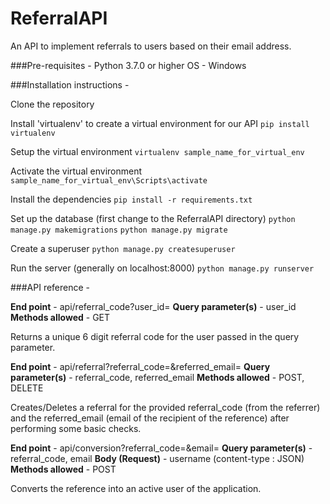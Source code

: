 # ReferralAPI

An API to implement referrals to users based on their email address.

###Pre-requisites - 
Python 3.7.0 or higher
OS - Windows

###Installation instructions - 

Clone the repository

Install 'virtualenv' to create a virtual environment for our API
`pip install virtualenv`

Setup the virtual environment
`virtualenv sample_name_for_virtual_env`

Activate the virtual environment
`sample_name_for_virtual_env\Scripts\activate`

Install the dependencies
`pip install -r requirements.txt`

Set up the database (first change to the ReferralAPI directory)
`python manage.py makemigrations`
`python manage.py migrate`

Create a superuser
`python manage.py createsuperuser`

Run the server (generally on localhost:8000)
`python manage.py runserver`

###API reference - 

**End point** - api/referral_code?user_id=<value>
**Query parameter(s)** - user_id
**Methods allowed** - GET

Returns a unique 6 digit referral code for the user passed in the query parameter.

**End point** - api/referral?referral_code=<value>&referred_email=<value>
**Query parameter(s)** - referral_code, referred_email
**Methods allowed** - POST, DELETE

Creates/Deletes a referral for the provided referral_code (from the referrer) and the referred_email (email of the recipient of the reference) after performing some basic checks.

**End point** - api/conversion?referral_code=<value>&email=<value>
**Query parameter(s)** - referral_code, email
**Body (Request)** - username (content-type : JSON)
**Methods allowed** - POST

Converts the reference into an active user of the application.